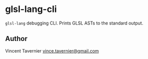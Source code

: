 # glsl-lang-cli

`glsl-lang` debugging CLI. Prints GLSL ASTs to the standard output.

## Author

Vincent Tavernier <vince.tavernier@gmail.com>
